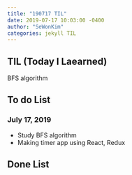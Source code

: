 ```yaml
---
title: "190717 TIL"
date: 2019-07-17 10:03:00 -0400
author: "SeWonKim"
categories: jekyll TIL
---
```


## TIL (Today I Laearned)
BFS algorithm

## To do List 
### July 17, 2019
* Study BFS algorithm
* Making timer app using React, Redux

## Done List
